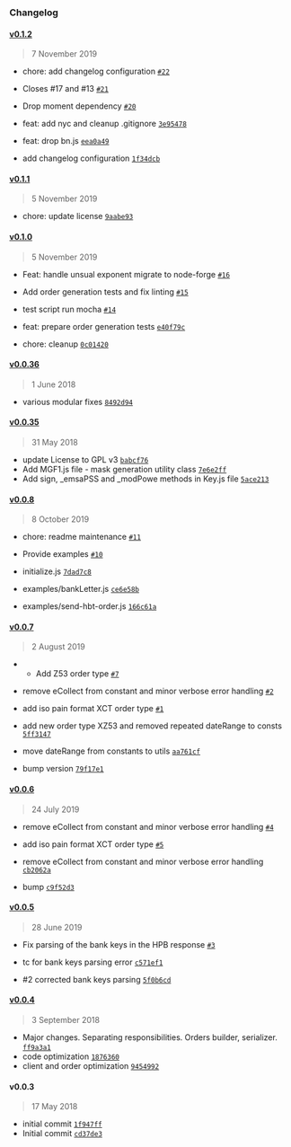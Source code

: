 ### Changelog

#### [v0.1.2](https://github.com/eCollect/node-ebics-client/compare/v0.1.1...v0.1.2)

> 7 November 2019

- chore: add changelog configuration [`#22`](https://github.com/eCollect/node-ebics-client/pull/22)
- Closes #17 and #13  [`#21`](https://github.com/eCollect/node-ebics-client/pull/21)
- Drop moment dependency [`#20`](https://github.com/eCollect/node-ebics-client/pull/20)

- feat: add nyc and cleanup .gitignore [`3e95478`](https://github.com/eCollect/node-ebics-client/commit/3e95478b3be719c86f32c7df10c42e46b7518669)
- feat: drop bn.js [`eea0a49`](https://github.com/eCollect/node-ebics-client/commit/eea0a49130e30c123b110120c69d7b7c19fd12ba)
- add changelog configuration [`1f34dcb`](https://github.com/eCollect/node-ebics-client/commit/1f34dcbfb6e0febbb93d5356fa36ac57d697a990)

#### [v0.1.1](https://github.com/eCollect/node-ebics-client/compare/v0.1.0...v0.1.1)

> 5 November 2019

- chore: update license [`9aabe93`](https://github.com/eCollect/node-ebics-client/commit/9aabe933e91b506ea38820b952ce8e5e58b4c2ff)

#### [v0.1.0](https://github.com/eCollect/node-ebics-client/compare/v0.0.8...v0.1.0)

> 5 November 2019

- Feat: handle unsual exponent migrate to node-forge [`#16`](https://github.com/eCollect/node-ebics-client/pull/16)
- Add order generation tests and fix linting [`#15`](https://github.com/eCollect/node-ebics-client/pull/15)
- test script run mocha [`#14`](https://github.com/eCollect/node-ebics-client/pull/14)

- feat: prepare order generation tests [`e40f79c`](https://github.com/eCollect/node-ebics-client/commit/e40f79cee68a194272c93f07e763175b213a77a1)
- chore: cleanup [`0c01420`](https://github.com/eCollect/node-ebics-client/commit/0c01420c1e14992a4169098ccd47cd196b899f06)

#### [v0.0.36](https://github.com/eCollect/node-ebics-client/compare/v0.0.35...v0.0.36)

> 1 June 2018

- various modular fixes [`8492d94`](https://github.com/eCollect/node-ebics-client/commit/8492d940542f61b17aa3a2da7de23f6539ffaad5)

#### [v0.0.35](https://github.com/eCollect/node-ebics-client/compare/v0.0.3...v0.0.35)

> 31 May 2018

- update License to GPL v3 [`babcf76`](https://github.com/eCollect/node-ebics-client/commit/babcf76b61af6eb737ab291a301e71bb84621820)
- Add MGF1.js file - mask generation utility class [`7e6e2ff`](https://github.com/eCollect/node-ebics-client/commit/7e6e2ff142688b0c453369fa7137b49e8b89cd81)
- Add sign, _emsaPSS and _modPowe methods in Key.js file [`5ace213`](https://github.com/eCollect/node-ebics-client/commit/5ace2137231af9a3563ab31fa0f70fbdf4b148cb)

#### [v0.0.8](https://github.com/eCollect/node-ebics-client/compare/v0.0.7...v0.0.8)

> 8 October 2019

- chore: readme maintenance [`#11`](https://github.com/eCollect/node-ebics-client/pull/11)
- Provide examples [`#10`](https://github.com/eCollect/node-ebics-client/pull/10)

- initialize.js [`7dad7c8`](https://github.com/eCollect/node-ebics-client/commit/7dad7c878722be94e03808cef3af38d34019c623)
- examples/bankLetter.js [`ce6e58b`](https://github.com/eCollect/node-ebics-client/commit/ce6e58b3f33017967e5b26fe15a2c435012b8af6)
- examples/send-hbt-order.js [`166c61a`](https://github.com/eCollect/node-ebics-client/commit/166c61aec4a247d923de82278271ec02cbef815f)

#### [v0.0.7](https://github.com/eCollect/node-ebics-client/compare/v0.0.6...v0.0.7)

> 2 August 2019

- * Add Z53 order type [`#7`](https://github.com/eCollect/node-ebics-client/pull/7)
- remove eCollect from constant and minor verbose error handling [`#2`](https://github.com/eCollect/node-ebics-client/pull/2)
- add iso pain format XCT order type [`#1`](https://github.com/eCollect/node-ebics-client/pull/1)

- add new order type XZ53 and removed repeated dateRange to consts [`5ff3147`](https://github.com/eCollect/node-ebics-client/commit/5ff314712443c4c8465f46292b010cfedfed8c2e)
- move dateRange from constants to utils [`aa761cf`](https://github.com/eCollect/node-ebics-client/commit/aa761cf7ad87a271d6e6d9eed40e04eb4376f6c5)
- bump version [`79f17e1`](https://github.com/eCollect/node-ebics-client/commit/79f17e14045d121c9505eb3118967f5f88ae79e2)

#### [v0.0.6](https://github.com/eCollect/node-ebics-client/compare/v0.0.5...v0.0.6)

> 24 July 2019

- remove eCollect from constant and minor verbose error handling [`#4`](https://github.com/eCollect/node-ebics-client/pull/4)
- add iso pain format XCT order type [`#5`](https://github.com/eCollect/node-ebics-client/pull/5)

- remove eCollect from constant and minor verbose error handling [`cb2062a`](https://github.com/eCollect/node-ebics-client/commit/cb2062ae2fbd8e8881de26561efddad1f272e065)
- bump [`c9f52d3`](https://github.com/eCollect/node-ebics-client/commit/c9f52d3bd99b9f8761652365b217d9580fa34632)

#### [v0.0.5](https://github.com/eCollect/node-ebics-client/compare/v0.0.4...v0.0.5)

> 28 June 2019

- Fix parsing of the bank keys in the HPB response [`#3`](https://github.com/eCollect/node-ebics-client/pull/3)

- tc for bank keys parsing error [`c571ef1`](https://github.com/eCollect/node-ebics-client/commit/c571ef181bca2e0cbec70bc6df53c706acd6c829)
- #2 corrected bank keys parsing [`5f0b6cd`](https://github.com/eCollect/node-ebics-client/commit/5f0b6cd3747c4613920d2f71f3c04ce13225d397)

#### [v0.0.4](https://github.com/eCollect/node-ebics-client/compare/v0.0.36...v0.0.4)

> 3 September 2018

- Major changes. Separating responsibilities. Orders builder, serializer. [`ff9a3a1`](https://github.com/eCollect/node-ebics-client/commit/ff9a3a16b47d0a25674134c875bfd651995837e4)
- code optimization [`1876360`](https://github.com/eCollect/node-ebics-client/commit/187636019c290d757aca77d4c14fb4f2519acd38)
- client and order optimization [`9454992`](https://github.com/eCollect/node-ebics-client/commit/945499290a8698aed504b573019de2c23148006a)

#### v0.0.3

> 17 May 2018

- initial commit [`1f947ff`](https://github.com/eCollect/node-ebics-client/commit/1f947ff1480c522f89fa1f547581b55e2378d920)
- Initial commit [`cd37de3`](https://github.com/eCollect/node-ebics-client/commit/cd37de3895e32a61798c79ce3a6447e2f269019d)

